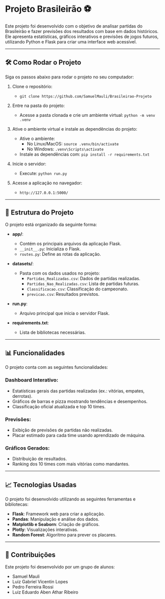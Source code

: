 # Projeto Brasileirão ⚽

Este projeto foi desenvolvido com o objetivo de analisar partidas do Brasileirão e fazer previsões dos resultados com base em dados históricos. Ele apresenta estatísticas, gráficos interativos e previsões de jogos futuros, utilizando Python e Flask para criar uma interface web acessível.

---

## 🛠️ Como Rodar o Projeto

Siga os passos abaixo para rodar o projeto no seu computador:

1. Clone o repositório:
   - `git clone https://github.com/SamuelMauli/Brasileirao-Projeto`

2. Entre na pasta do projeto:
   - Acesse a pasta clonada e crie um ambiente virtual: `python -m venv .venv`

3. Ative o ambiente virtual e instale as dependências do projeto:
   - Ative o ambiente:
     - No Linux/MacOS: `source .venv/bin/activate`
     - No Windows: `.venv\Scripts\activate`
   - Instale as dependências com: `pip install -r requirements.txt`

4. Inicie o servidor:
   - Execute: `python run.py`

5. Acesse a aplicação no navegador:
   - `http://127.0.0.1:5000/`

---

## 📂 Estrutura do Projeto

O projeto está organizado da seguinte forma:

- **app/**:
  - Contém os principais arquivos da aplicação Flask.
  - `__init__.py`: Inicializa o Flask.
  - `routes.py`: Define as rotas da aplicação.

- **datasets/**:
  - Pasta com os dados usados no projeto:
    - `Partidas_Realizadas.csv`: Dados de partidas realizadas.
    - `Partidas_Nao_Realizadas.csv`: Lista de partidas futuras.
    - `Classificacao.csv`: Classificação do campeonato.
    - `previcao.csv`: Resultados previstos.

- **run.py**:
  - Arquivo principal que inicia o servidor Flask.

- **requirements.txt**:
  - Lista de bibliotecas necessárias.

---

## 📊 Funcionalidades

O projeto conta com as seguintes funcionalidades:

### Dashboard Interativo:
- Estatísticas gerais das partidas realizadas (ex.: vitórias, empates, derrotas).
- Gráficos de barras e pizza mostrando tendências e desempenhos.
- Classificação oficial atualizada e top 10 times.

### Previsões:
- Exibição de previsões de partidas não realizadas.
- Placar estimado para cada time usando aprendizado de máquina.

### Gráficos Gerados:
- Distribuição de resultados.
- Ranking dos 10 times com mais vitórias como mandantes.

---

## 📈 Tecnologias Usadas

O projeto foi desenvolvido utilizando as seguintes ferramentas e bibliotecas:

- **Flask**: Framework web para criar a aplicação.
- **Pandas**: Manipulação e análise dos dados.
- **Matplotlib e Seaborn**: Criação de gráficos.
- **Plotly**: Visualizações interativas.
- **Random Forest**: Algoritmo para prever os placares.

---

## 📝 Contribuições

Este projeto foi desenvolvido por um grupo de alunos:
- Samuel Mauli
- Luiz Gabriel Vicentin Lopes
- Pedro Ferreira Rossi
- Luiz Eduardo Aben Athar Ribeiro
